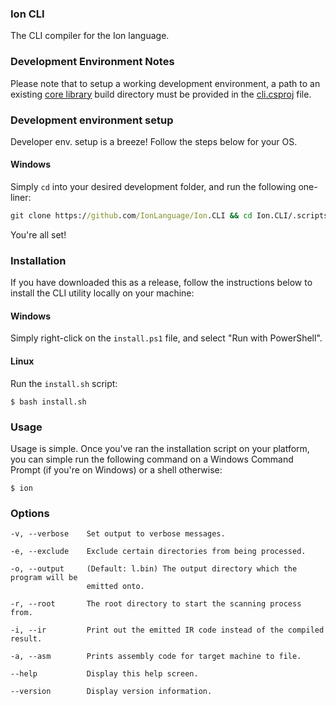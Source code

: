 ### Ion CLI

The CLI compiler for the Ion language.

### Development Environment Notes

Please note that to setup a working development environment, a path to an existing [core library](https://github.com/IonLanguage/Ion) build directory must be provided in the [cli.csproj](https://github.com/IonLanguage/Ion/cli/blob/5a577626af24a43f090903da00b05b7ca7b9876e/cli.csproj#L9) file.


### Development environment setup

Developer env. setup is a breeze! Follow the steps below for your OS.

#### Windows

Simply `cd` into your desired development folder, and run the following one-liner:
```cmd
git clone https://github.com/IonLanguage/Ion.CLI && cd Ion.CLI/.scripts/windows && setup-env.bat
```

You're all set!

### Installation

If you have downloaded this as a release, follow the instructions below to install the CLI utility locally on your machine:

#### Windows

Simply right-click on the `install.ps1` file, and select "Run with PowerShell".

#### Linux

Run the `install.sh` script:

```shell
$ bash install.sh
```

### Usage

Usage is simple. Once you've ran the installation script on your platform, you can simple run the following command on a Windows Command Prompt (if you're on Windows) or a shell otherwise:

```shell
$ ion
```

### Options

```
-v, --verbose    Set output to verbose messages.

-e, --exclude    Exclude certain directories from being processed.

-o, --output     (Default: l.bin) The output directory which the program will be 
                 emitted onto.

-r, --root       The root directory to start the scanning process from.

-i, --ir         Print out the emitted IR code instead of the compiled result.

-a, --asm        Prints assembly code for target machine to file.

--help           Display this help screen.

--version        Display version information.
```
